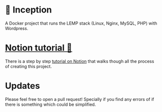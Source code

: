 # 🐳 Inception

A Docker project that runs the LEMP stack (Linux, Nginx, MySQL, PHP) with Wordpress.

# [Notion tutorial 📖](https://lalex-ku.notion.site/Inception-d74c98cb5fcb4aaf91c19dac01a7310e)

There is a step by step [tutorial on Notion](https://lalex-ku.notion.site/Inception-d74c98cb5fcb4aaf91c19dac01a7310e) that walks though all the process of creating this project.

# Updates

Please feel free to open a pull request!
Specially if you find any errors of if there is something which could be simplified.


